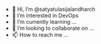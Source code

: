 - 👋 Hi, I’m @satyatulasijalandharch
- 👀 I’m interested in DevOps
- 🌱 I’m currently learning ...
- 💞️ I’m looking to collaborate on ...
- 📫 How to reach me ...

<!---
satyatulasijalandharch/satyatulasijalandharch is a ✨ special ✨ repository because its `README.md` (this file) appears on your GitHub profile.
You can click the Preview link to take a look at your changes.
--->
